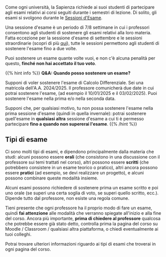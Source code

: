 Come ogni università, la Sapienza richiede ai suoi studenti di partecipare agli esami relativi ai corsi seguiti durante i semestri di lezione. Di solito, gli esami si svolgono durante le [Sessioni d'Esame](/it/insegnamenti/calendario/#sessioni-desame).

Una sessione d'esame è un periodo di 7/8 settimane in cui i professori consentono agli studenti di sostenere gli esami relativi alla loro materia. Fatta eccezione per la sessione d'esame di settembre e le sessioni straordinarie (scopri di più [qui](https://www.uniroma1.it/it/content/esami-di-profitto)), tutte le sessioni permettono agli studenti di sostenere l'esame fino a due volte.

Puoi sostenere un esame quante volte vuoi, e non c'è alcuna penalità per questo, **finché non hai accettato il tuo voto**.

{{% hint info %}}
<i class="fa-solid fa-circle-info" style="color: #74C0FC;"></i> **Q&A: Quando posso sostenere un esame?**

Supponi di voler sostenere l'esame di Calcolo Differenziale. Sei una matricola dell'A.A. 2024/2025. Il professore comunicherà due date in cui potrai sostenere l'esame, (ad esempio il 10/01/2025 e il 03/02/2025). Puoi sostenere l'esame nella prima e/o nella seconda data.

Supponi che, per qualsiasi motivo, tu non possa sostenere l'esame nella prima sessione d'esame (quindi in quella invernale): potrai sostenere quell'esame in **qualsiasi altra** sessione d'esame a cui ti è permesso partecipare **fino a quando non supererai l'esame**.
{{% /hint %}}

## Tipi di esame

Ci sono molti tipi di esami, e dipendono principalmente dalla materia che studi: alcuni possono essere **orali** (che consistono in una discussione con il professore sui temi trattati nel corso), altri possono essere **scritti** (che potrebbero consistere in un esame teorico o pratico), altri ancora possono essere **pratici** (ad esempio, se devi realizzare un progetto), e alcuni possono combinare queste modalità insieme.

Alcuni esami possono richiedere di sostenere prima un esame scritto e poi uno orale (se superi una certa soglia di voto, se superi quello scritto, ecc.). Dipende tutto dal professore, non esiste una regola comune.

Tieni presente che ogni professore ha il proprio modo di fare un esame, quindi **fai attenzione** alle modalità che verranno spiegate all'inizio e alla fine del corso. Ancora più importante, **prima di chiedere al professore** qualcosa che potrebbe essere già stato detto, controlla prima la pagina del corso su Moodle / Classroom / qualsiasi altra piattaforma, o chiedi eventualmente ai tuoi colleghi.

Potrai trovare ulteriori informazioni riguardo ai tipi di esami che troverai in ogni pagina del corso.